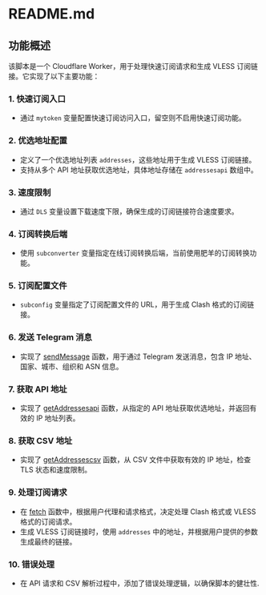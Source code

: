 # README.md

## 功能概述

该脚本是一个 Cloudflare Worker，用于处理快速订阅请求和生成 VLESS 订阅链接。它实现了以下主要功能：

### 1. 快速订阅入口

- 通过 `mytoken` 变量配置快速订阅访问入口，留空则不启用快速订阅功能。

### 2. 优选地址配置

- 定义了一个优选地址列表 `addresses`，这些地址用于生成 VLESS 订阅链接。
- 支持从多个 API 地址获取优选地址，具体地址存储在 `addressesapi` 数组中。

### 3. 速度限制

- 通过 `DLS` 变量设置下载速度下限，确保生成的订阅链接符合速度要求。

### 4. 订阅转换后端

- 使用 `subconverter` 变量指定在线订阅转换后端，当前使用肥羊的订阅转换功能。

### 5. 订阅配置文件

- `subconfig` 变量指定了订阅配置文件的 URL，用于生成 Clash 格式的订阅链接。

### 6. 发送 Telegram 消息

- 实现了 [sendMessage](cci:1://file:///Users/cber/Work/euph/CF-GFW/scripts/cf-workers/sub-gen/index.js:65:0-86:1) 函数，用于通过 Telegram 发送消息，包含 IP 地址、国家、城市、组织和 ASN 信息。

### 7. 获取 API 地址

- 实现了 [getAddressesapi](cci:1://file:///Users/cber/Work/euph/CF-GFW/scripts/cf-workers/sub-gen/index.js:88:0-126:1) 函数，从指定的 API 地址获取优选地址，并返回有效的 IP 地址列表。

### 8. 获取 CSV 地址

- 实现了 [getAddressescsv](cci:1://file:///Users/cber/Work/euph/CF-GFW/scripts/cf-workers/sub-gen/index.js:128:0-187:1) 函数，从 CSV 文件中获取有效的 IP 地址，检查 TLS 状态和速度限制。

### 9. 处理订阅请求

- 在 [fetch](cci:1://file:///Users/cber/Work/euph/CF-GFW/scripts/cf-workers/sub-gen/index.js:191:1-461:2) 函数中，根据用户代理和请求格式，决定处理 Clash 格式或 VLESS 格式的订阅请求。
- 生成 VLESS 订阅链接时，使用 `addresses` 中的地址，并根据用户提供的参数生成最终的链接。

### 10. 错误处理

- 在 API 请求和 CSV 解析过程中，添加了错误处理逻辑，以确保脚本的健壮性.
